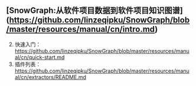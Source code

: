 ## [SnowGraph:从软件项目数据到软件项目知识图谱] (https://github.com/linzeqipku/SnowGraph/blob/master/resources/manual/cn/intro.md)


2. 快速入门：https://github.com/linzeqipku/SnowGraph/blob/master/resources/manual/cn/quick-start.md
3. 插件列表：https://github.com/linzeqipku/SnowGraph/blob/master/resources/manual/cn/extractors/README.md
